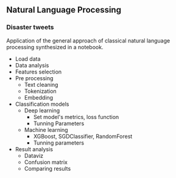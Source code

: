## Natural Language Processing
### Disaster tweets

Application of the general approach of classical natural language processing synthesized in a notebook. 

- Load data
- Data analysis
- Features selection
- Pre processing
    - Text cleaning
    - Tokenization
    - Embedding
- Classification models
    - Deep learning
        - Set model's metrics, loss function
        - Tunning Parameters
    - Machine learning
        - XGBoost, SGDClassifier, RandomForest
        - Tunning parameters
- Result analysis
    - Dataviz
    - Confusion matrix 
    - Comparing results
